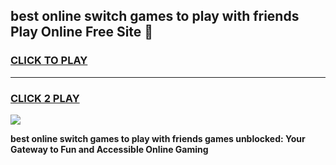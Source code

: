 
## best online switch games to play with friends Play Online Free Site 👋
<h3>
<a href="https://download.freeplayer.one?title=best_online_switch_games_to_play_with_friends&ref=21F">CLICK TO PLAY</a></h3>
<hr>

<h3>
<a href="https://download.freeplayer.one?title=best_online_switch_games_to_play_with_friends&ref=21F">CLICK 2 PLAY</a>
  
</h3>

<a href="https://download.freeplayer.one?title=best_online_switch_games_to_play_with_friends&ref=21F"><img src="https://cdnb.artstation.com/p/assets/images/images/032/539/853/original/anto-thomas-button-gif.gif"></a>


**best online switch games to play with friends games unblocked: Your Gateway to Fun and Accessible Online Gaming**
